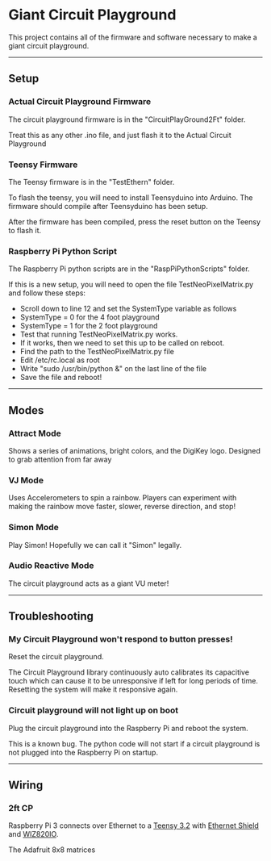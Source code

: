 # Giant Circuit Playground

This project contains all of the firmware and software necessary to make a giant circuit playground.

-----------------------------------------------------------

## Setup

### Actual Circuit Playground Firmware

The circuit playground firmware is in the "CircuitPlayGround2Ft" folder. 

Treat this as any other .ino file, and just flash it to the Actual Circuit Playground

### Teensy Firmware

The Teensy firmware is in the "TestEthern" folder. 

To flash the teensy, you will need to install Teensyduino into Arduino. The firmware should compile after Teensyduino has been setup.

After the firmware has been compiled, press the reset button on the Teensy to flash it.

### Raspberry Pi Python Script

The Raspberry Pi python scripts are in the "RaspPiPythonScripts" folder.

If this is a new setup, you will need to open the file TestNeoPixelMatrix.py and follow these steps:
* Scroll down to line 12 and set the SystemType variable as follows
 * SystemType = 0 for the 4 foot playground
 * SystemType = 1 for the 2 foot playground
* Test that running TestNeoPixelMatrix.py works.
* If it works, then we need to set this up to be called on reboot.
 * Find the path to the TestNeoPixelMatrix.py file
 * Edit /etc/rc.local as root
 * Write "sudo /usr/bin/python <path from first step> &" on the last line of the file
 * Save the file and reboot!
 
---------------------------------------
 
## Modes
 
### Attract Mode
 
Shows a series of animations, bright colors, and the DigiKey logo. Designed to grab attention from far away
 
### VJ Mode
 
Uses Accelerometers to spin a rainbow. Players can experiment with making the rainbow move faster, slower, reverse direction, and stop!
 
### Simon Mode
 
Play Simon! Hopefully we can call it "Simon" legally.

### Audio Reactive Mode
 
The circuit playground acts as a giant VU meter!

------------------------------------------------

## Troubleshooting

### My Circuit Playground won't respond to button presses!

Reset the circuit playground. 

The Circuit Playground library continuously auto calibrates its capacitive touch which can cause it to be unresponsive if left for long periods of time.
Resetting the system will make it responsive again.

### Circuit playground will not light up on boot

Plug the circuit playground into the Raspberry Pi and reboot the system.

This is a known bug. The python code will not start if a circuit playground is not plugged into the Raspberry Pi on startup.


------------------------------------------------

## Wiring

### 2ft CP

Raspberry Pi 3 connects over Ethernet to a [Teensy 3.2](https://www.pjrc.com/store/teensy32.html) with [Ethernet Shield](https://www.pjrc.com/store/wiz820_sd_adaptor.html) and [WIZ820IO](http://www.digikey.com/product-detail/en/wiznet/WIZ820IO/1278-1015-ND/3829655).

The Adafruit 8x8 matrices

